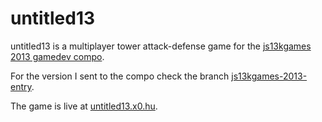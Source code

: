 # untitled13

untitled13 is a multiplayer tower attack-defense game for the [js13kgames](http://js13kgames.com/) [2013 gamedev compo](http://2013.js13kgames.com/).

For the version I sent to the compo check the branch [js13kgames-2013-entry](https://github.com/gheja/untitled13/tree/js13kgames-2013-entry).

The game is live at [untitled13.x0.hu](http://untitled13.x0.hu/).
